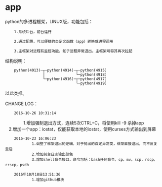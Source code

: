 # app

python的多进程框架，LINUX版，功能包括：

        1.系统后台，前台运行

        2.通过配置，可以便捷的自定义函数（app）转换成进程调用

        3.主框架对进程有监控功能，如子进程异常退出，主框架可将其再次拉起


结构说明：


        python(4913)─┬─python(4914)─┬─python(4915)
                     │              └─python(4918)
                     └─python(4916)─┬─python(4917)
                                    └─python(4919)
                         
                         
以此类推。




CHANGE LOG：


        2016-10-26 10:31:14
                1.增加强制退出方式，连续5次CTRL+C，将使用kill -9 杀掉app
                2.增加一个app：iostat，仅能获取本地的iostat，使用curses方式输出到屏幕
        
        2016-10-23 16:06:23   
                1.调整了框架退出的逻辑，对于抛出的自定异常类，框架直接退出，而不反复重启
                2.增加前台日志输出颜色
                3.增加shell命令接口，命令包括：bash任何命令，cp，mv，scp，rscp，rrscp，psdh
        
        2016年10月18日13:51:36   
                1.增加github模块
       
